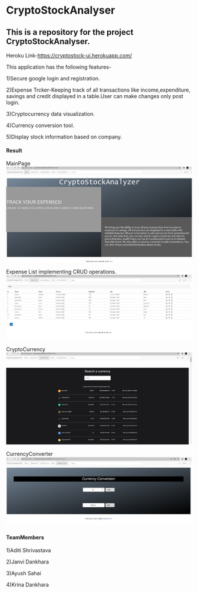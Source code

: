 # CryptoStockAnalyser

## This is a repository for the project CryptoStockAnalyser.

Heroku Link-https://cryptostock-ui.herokuapp.com/  

This application has the following features-

 1)Secure google login and registration.

 2)Expense Trcker-Keeping track of all transactions like income,expenditure, savings and credit displayed in a table.User can make changes only post login.

 3)Cryptocurrency data visualization.

 4)Currency conversion tool.

 5)Display stock information based on company.

 #### Result 

 MainPage
 ![](/Screenshots/It1.PNG)

 Expense List implementing CRUD operations.
![](/Screenshots/It2.PNG)

CryptoCurrency
![](/Screenshots/It3.PNG)

CurrencyConverter
![](/Screenshots/It4.PNG)

#### TeamMembers

1)Aditi Shrivastava

2)Janvi Dankhara

3)Ayush Sahai

4)Krina Dankhara
